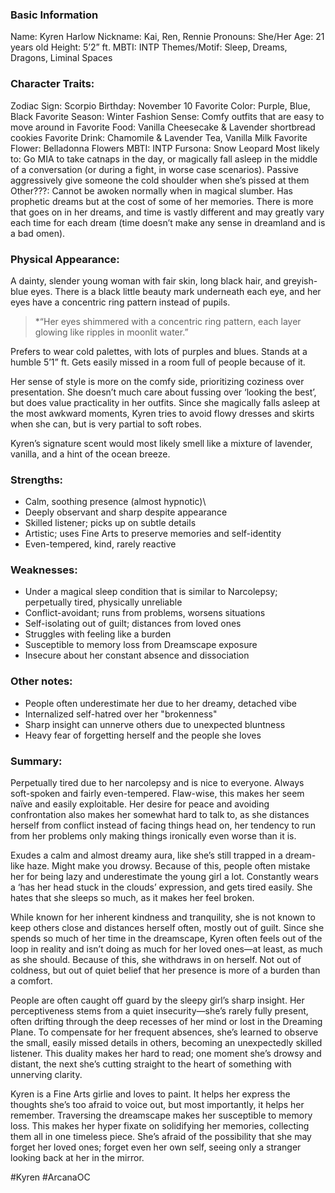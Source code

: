 
### **Basic Information**
Name: Kyren Harlow
Nickname: Kai, Ren, Rennie
Pronouns: She/Her
Age: 21 years old
Height: 5’2” ft.
MBTI: INTP
Themes/Motif: Sleep, Dreams, Dragons, Liminal Spaces

### **Character Traits:**
Zodiac Sign: Scorpio
Birthday: November 10
Favorite Color: Purple, Blue, Black
Favorite Season: Winter
Fashion Sense: Comfy outfits that are easy to move around in
Favorite Food: Vanilla Cheesecake & Lavender shortbread cookies
Favorite Drink: Chamomile & Lavender Tea, Vanilla Milk
Favorite Flower: Belladonna Flowers
MBTI: INTP
Fursona: Snow Leopard
Most likely to: Go MIA to take catnaps in the day, or magically fall asleep in the middle of a conversation (or during a fight, in worse case scenarios). Passive aggressively give someone the cold shoulder when she’s pissed at them
Other???: Cannot be awoken normally when in magical slumber. Has prophetic dreams but at the cost of some of her memories. There is more that goes on in her dreams, and time is vastly different and may greatly vary each time for each dream (time doesn’t make any sense in dreamland and is a bad omen).

### **Physical Appearance:**
A dainty, slender young woman with fair skin, long black hair, and greyish-blue eyes. There is a black little beauty mark underneath each eye, and her eyes have a concentric ring pattern instead of pupils. 

> *“Her eyes shimmered with a concentric ring pattern, each layer glowing like ripples in moonlit water.”

Prefers to wear cold palettes, with lots of purples and blues. Stands at a humble 5’1” ft. Gets easily missed in a room full of people because of it.

Her sense of style is more on the comfy side, prioritizing coziness over presentation. She doesn’t much care about fussing over ‘looking the best’, but does value practicality in her outfits. Since she magically falls asleep at the most awkward moments, Kyren tries to avoid flowy dresses and skirts when she can, but is very partial to soft robes.

Kyren’s signature scent would most likely smell like a mixture of lavender, vanilla, and a hint of the ocean breeze.
### **Strengths:**
- Calm, soothing presence (almost hypnotic)\
- Deeply observant and sharp despite appearance
- Skilled listener; picks up on subtle details
- Artistic; uses Fine Arts to preserve memories and self-identity
- Even-tempered, kind, rarely reactive
###  **Weaknesses:**
- Under a magical sleep condition that is similar to Narcolepsy; perpetually tired, physically unreliable
- Conflict-avoidant; runs from problems, worsens situations
- Self-isolating out of guilt; distances from loved ones
- Struggles with feeling like a burden
- Susceptible to memory loss from Dreamscape exposure
- Insecure about her constant absence and dissociation
### **Other notes:**
- People often underestimate her due to her dreamy, detached vibe
- Internalized self-hatred over her "brokenness"
- Sharp insight can unnerve others due to unexpected bluntness
- Heavy fear of forgetting herself and the people she loves
### **Summary:** 
Perpetually tired due to her narcolepsy and is nice to everyone. Always soft-spoken and fairly even-tempered. Flaw-wise, this makes her seem naïve and easily exploitable. Her desire for peace and avoiding confrontation also makes her somewhat hard to talk to, as she distances herself from conflict instead of facing things head on, her tendency to run from her problems only making things ironically even worse than it is.

Exudes a calm and almost dreamy aura, like she’s still trapped in a dream-like haze. Might make you drowsy. Because of this, people often mistake her for being lazy and underestimate the young girl a lot. Constantly wears a ‘has her head stuck in the clouds’ expression, and gets tired easily. She hates that she sleeps so much, as it makes her feel broken.

While known for her inherent kindness and tranquility, she is not known to keep others close and distances herself often, mostly out of guilt. Since she spends so much of her time in the dreamscape, Kyren often feels out of the loop in reality and isn’t doing as much for her loved ones—at least, as much as she should. Because of this, she withdraws in on herself. Not out of coldness, but out of quiet belief that her presence is more of a burden than a comfort.

People are often caught off guard by the sleepy girl’s sharp insight. Her perceptiveness stems from a quiet insecurity—she’s rarely fully present, often drifting through the deep recesses of her mind or lost in the Dreaming Plane. To compensate for her frequent absences, she’s learned to observe the small, easily missed details in others, becoming an unexpectedly skilled listener. This duality makes her hard to read; one moment she’s drowsy and distant, the next she’s cutting straight to the heart of something with unnerving clarity.

Kyren is a Fine Arts girlie and loves to paint. It helps her express the thoughts she’s too afraid to voice out, but most importantly, it helps her remember. Traversing the dreamscape makes her susceptible to memory loss. This makes her hyper fixate on solidifying her memories, collecting them all in one timeless piece. She’s afraid of the possibility that she may forget her loved ones; forget even her own self, seeing only a stranger looking back at her in the mirror. 

#Kyren #ArcanaOC

